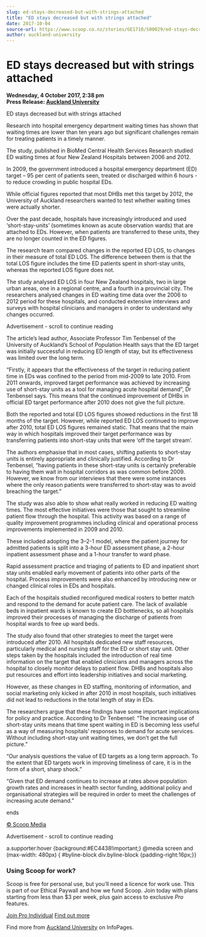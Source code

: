 ```yaml
---
slug: ed-stays-decreased-but-with-strings-attached
title: "ED stays decreased but with strings attached"
date: 2017-10-04
source-url: https://www.scoop.co.nz/stories/GE1710/S00029/ed-stays-decreased-but-with-strings-attached.htm
author: auckland-university
---
```

ED stays decreased but with strings attached
============================================

**Wednesday, 4 October 2017, 2:38 pm**  
**Press Release: [Auckland University](https://info.scoop.co.nz/Auckland_University)**

ED stays decreased but with strings attached

  
Research into hospital emergency department waiting times has shown that waiting times are lower than ten years ago but significant challenges remain for treating patients in a timely manner.

The study, published in BioMed Central Health Services Research studied ED waiting times at four New Zealand Hospitals between 2006 and 2012.

In 2009, the government introduced a hospital emergency department (ED) target – 95 per cent of patients seen, treated or discharged within 6 hours - to reduce crowding in public hospital EDs.

While official figures reported that most DHBs met this target by 2012, the University of Auckland researchers wanted to test whether waiting times were actually shorter.

Over the past decade, hospitals have increasingly introduced and used ‘short-stay-units’ (sometimes known as acute observation wards) that are attached to EDs. However, when patients are transferred to these units, they are no longer counted in the ED figures.

The research team compared changes in the reported ED LOS, to changes in their measure of total ED LOS. The difference between them is that the total LOS figure includes the time ED patients spent in short-stay units, whereas the reported LOS figure does not.

The study analysed ED LOS in four New Zealand hospitals, two in large urban areas, one in a regional centre, and a fourth in a provincial city. The researchers analysed changes in ED waiting time data over the 2006 to 2012 period for these hospitals, and conducted extensive interviews and surveys with hospital clinicians and managers in order to understand why changes occurred.

Advertisement - scroll to continue reading





The article’s lead author, Associate Professor Tim Tenbensel of the University of Auckland’s School of Population Health says that the ED target was initially successful in reducing ED length of stay, but its effectiveness was limited over the long term.

“Firstly, it appears that the effectiveness of the target in reducing patient time in EDs was confined to the period from mid-2009 to late 2010. From 2011 onwards, improved target performance was achieved by increasing use of short-stay units as a tool for managing acute hospital demand”, Dr Tenbensel says. This means that the continued improvement of DHBs in official ED target performance after 2010 does not give the full picture.

Both the reported and total ED LOS figures showed reductions in the first 18 months of the target. However, while reported ED LOS continued to improve after 2010, total ED LOS figures remained static. That means that the main way in which hospitals improved their target performance was by transferring patients into short-stay units that were ‘off the target stream’.

The authors emphasise that in most cases, shifting patients to short-stay units is entirely appropriate and clinically justified. According to Dr Tenbensel, “having patients in these short-stay units is certainly preferable to having them wait in hospital corridors as was common before 2009. However, we know from our interviews that there were some instances where the only reason patients were transferred to short-stay was to avoid breaching the target.”

The study was also able to show what really worked in reducing ED waiting times. The most effective initiatives were those that sought to streamline patient flow through the hospital. This activity was based on a range of quality improvement programmes including clinical and operational process improvements implemented in 2009 and 2010.

These included adopting the 3–2-1 model, where the patient journey for admitted patients is split into a 3-hour ED assessment phase, a 2-hour inpatient assessment phase and a 1-hour transfer to ward phase.

Rapid assessment practice and triaging of patients to ED and inpatient short stay units enabled early movement of patients into other parts of the hospital. Process improvements were also enhanced by introducing new or changed clinical roles in EDs and hospitals.

Each of the hospitals studied reconfigured medical rosters to better match and respond to the demand for acute patient care. The lack of available beds in inpatient wards is known to create ED bottlenecks, so all hospitals improved their processes of managing the discharge of patients from hospital wards to free up ward beds.

The study also found that other strategies to meet the target were introduced after 2010. All hospitals dedicated new staff resources, particularly medical and nursing staff for the ED or short stay unit. Other steps taken by the hospitals included the introduction of real time information on the target that enabled clinicians and managers across the hospital to closely monitor delays to patient flow. DHBs and hospitals also put resources and effort into leadership initiatives and social marketing.

However, as these changes in ED staffing, monitoring of information, and social marketing only kicked in after 2010 in most hospitals, such initiatives did not lead to reductions in the total length of stay in EDs.

The researchers argue that these findings have some important implications for policy and practice. According to Dr Tenbensel: “The increasing use of short-stay units means that time spent waiting in ED is becoming less useful as a way of measuring hospitals’ responses to demand for acute services. Without including short-stay unit waiting times, we don’t get the full picture.”

“Our analysis questions the value of ED targets as a long term approach. To the extent that ED targets work in improving timeliness of care, it is in the form of a short, sharp shock.”

“Given that ED demand continues to increase at rates above population growth rates and increases in health sector funding, additional policy and organisational strategies will be required in order to meet the challenges of increasing acute demand.”

ends

[© Scoop Media](http://www.scoop.co.nz/about/terms.html)  

Advertisement - scroll to continue reading



a.supporter:hover {background:#EC4438!important;} @media screen and (max-width: 480px) { #byline-block div.byline-block {padding-right:16px;}}

### Using Scoop for work?

Scoop is free for personal use, but you’ll need a licence for work use. This is part of our Ethical Paywall and how we fund Scoop. Join today with plans starting from less than $3 per week, plus gain access to exclusive _Pro_ features.  
  
[Join Pro Individual](https://pro.scoop.co.nz/Individual/?from=ProIn24) [Find out more](https://pro.scoop.co.nz/using-scoop-for-work/?from=ProIn24)

Find more from [Auckland University](https://info.scoop.co.nz/Auckland_University) on InfoPages.